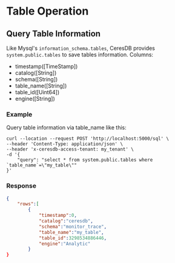 # Table Operation

## Query Table Information
Like Mysql's `information_schema.tables`, CeresDB provides `system.public.tables` to save tables information.
Columns:
* timestamp([TimeStamp])
* catalog([String])
* schema([String])
* table_name([String])
* table_id([Uint64])
* engine([String])

### Example

Query table information via table_name like this:

```shell
curl --location --request POST 'http://localhost:5000/sql' \
--header 'Content-Type: application/json' \
--header 'x-ceresdb-access-tenant: my_tenant' \
-d '{
    "query": "select * from system.public.tables where `table_name`=\"my_table\""
}'
```
### Response
```json
{
    "rows":[
        {
            "timestamp":0,
            "catalog":"ceresdb",
            "schema":"monitor_trace",
            "table_name":"my_table",
            "table_id":3298534886446,
            "engine":"Analytic"
        }
}
```